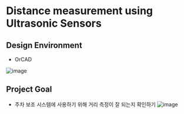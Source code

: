# Distance measurement using Ultrasonic Sensors
## Design Environment
* OrCAD

![image](https://github.com/minji1025/Distance_measurement_using_ultrasonicSensors/assets/163821451/f4eb65fb-134f-4273-b907-d4b27a188a41)

## Project Goal
* 주차 보조 시스템에 사용하기 위해 거리 측정이 잘 되는지 확인하기
![image](https://github.com/minji1025/Distance_measurement_using_ultrasonicSensors/assets/163821451/c3871ad9-c32f-4615-9104-94385d074ec5)
